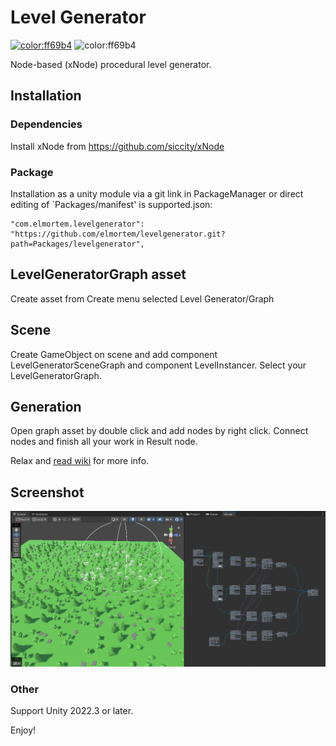 # Level Generator

[![color:ff69b4](https://img.shields.io/badge/licence-MIT-blue)](https://opensource.org/license/mit)
![color:ff69b4](https://img.shields.io/badge/Unity-2019.3.x-red)

Node-based (xNode) procedural level generator.

## Installation

### Dependencies

Install xNode from https://github.com/siccity/xNode

### Package

Installation as a unity module via a git link in PackageManager or direct editing of `Packages/manifest' is supported.json:
```
"com.elmortem.levelgenerator": "https://github.com/elmortem/levelgenerator.git?path=Packages/levelgenerator",
```

## LevelGeneratorGraph asset

Create asset from Create menu selected Level Generator/Graph 

## Scene

Create GameObject on scene and add component LevelGeneratorSceneGraph and component LevelInstancer. Select your LevelGeneratorGraph.

## Generation

Open graph asset by double click and add nodes by right click. Connect nodes and finish all your work in Result node.

Relax and [read wiki](https://github.com/elmortem/levelgenerator/wiki/) for more info.

## Screenshot

<img src="screenshot.png" width="600">

### Other

Support Unity 2022.3 or later.

Enjoy!
